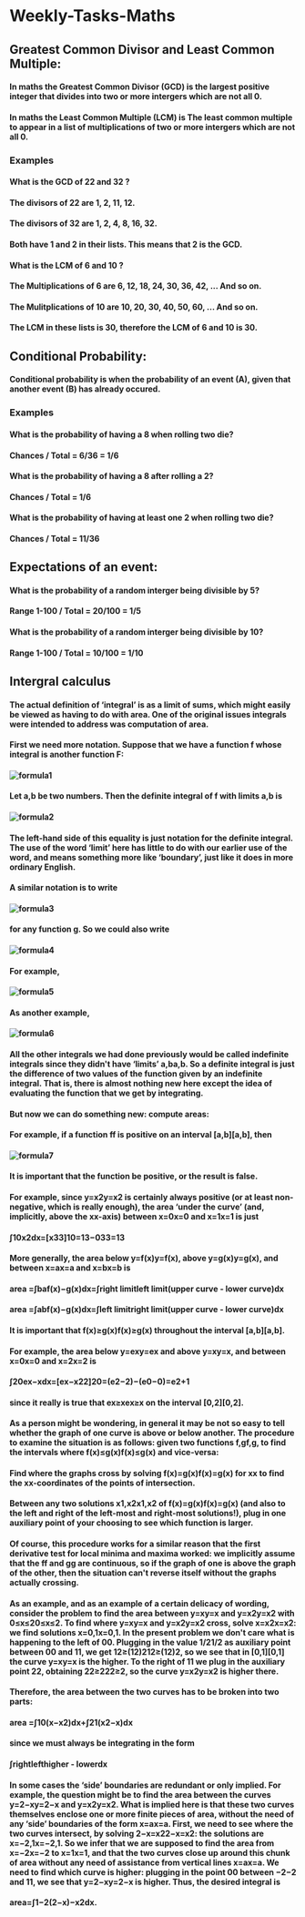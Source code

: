 # Weekly-Tasks-Maths

## Greatest Common Divisor and Least Common Multiple:
#### In maths the Greatest Common Divisor (GCD) is the largest positive integer that divides into two or more intergers which are not all 0.
#### In maths the Least Common Multiple (LCM) is The least common multiple to appear in a list of multiplications of two or more intergers which are not all 0.

### Examples

#### What is the GCD of 22 and 32 ?
#### The divisors of 22 are 1, 2, 11, 12.
#### The divisors of 32 are 1, 2, 4, 8, 16, 32.
#### Both have 1 and 2 in their lists. This means that 2 is the GCD.
#### What is the LCM of 6 and 10 ?
#### The Multiplications of 6 are 6, 12, 18, 24, 30, 36, 42, ... And so on.
#### The Mulitplications of 10 are 10, 20, 30, 40, 50, 60, ... And so on.
#### The LCM in these lists is 30, therefore the LCM of 6 and 10 is 30.

## Conditional Probability:

#### Conditional probability is when the probability of an event (A), given that another event (B) has already occured.

### Examples

#### What is the probability of having a 8 when rolling two die?
#### Chances / Total = 6/36 = 1/6
#### What is the probability of having a 8 after rolling a 2?
#### Chances / Total = 1/6
#### What is the probability of having at least one 2 when rolling two die?
#### Chances / Total = 11/36

## Expectations of an event:

#### What is the probability of a random interger being divisible by 5?
#### Range 1-100 / Total = 20/100 = 1/5

#### What is the probability of a random interger being divisible by 10?
#### Range 1-100 / Total = 10/100 = 1/10

## Intergral calculus
#### The actual definition of ‘integral’ is as a limit of sums, which might easily be viewed as having to do with area. One of the original issues integrals were intended to address was computation of area.
#### First we need more notation. Suppose that we have a function f whose integral is another function F:
#### ![formula1](https://github.com/kap14275819/Weekly-Tasks-Maths/blob/master/Forumlas/formula%201.png)
#### Let a,b be two numbers. Then the definite integral of f with limits a,b is
#### ![formula2](https://github.com/kap14275819/Weekly-Tasks-Maths/blob/master/Forumlas/formula%202.png)
#### The left-hand side of this equality is just notation for the definite integral. The use of the word ‘limit’ here has little to do with our earlier use of the word, and means something more like ‘boundary’, just like it does in more ordinary English.
#### A similar notation is to write
#### ![formula3](https://github.com/kap14275819/Weekly-Tasks-Maths/blob/master/Forumlas/formula%203.png)
#### for any function g. So we could also write
#### ![formula4](https://github.com/kap14275819/Weekly-Tasks-Maths/blob/master/Forumlas/formula%204.png)
#### For example,
#### ![formula5](https://github.com/kap14275819/Weekly-Tasks-Maths/blob/master/Forumlas/formula%205%20.png)
#### As another example,
#### ![formula6](https://github.com/kap14275819/Weekly-Tasks-Maths/blob/master/Forumlas/formula%206.png)
#### All the other integrals we had done previously would be called indefinite integrals since they didn't have ‘limits’ a,ba,b. So a definite integral is just the difference of two values of the function given by an indefinite integral. That is, there is almost nothing new here except the idea of evaluating the function that we get by integrating.
#### But now we can do something new: compute areas:
#### For example, if a function ff is positive on an interval [a,b][a,b], then
#### ![formula7](https://github.com/kap14275819/Weekly-Tasks-Maths/blob/master/Forumlas/formula%207.png)
#### It is important that the function be positive, or the result is false.
#### For example, since y=x2y=x2 is certainly always positive (or at least non-negative, which is really enough), the area ‘under the curve’ (and, implicitly, above the xx-axis) between x=0x=0 and x=1x=1 is just
#### ∫10x2dx=[x33]10=13−033=13
#### More generally, the area below y=f(x)y=f(x), above y=g(x)y=g(x), and between x=ax=a and x=bx=b is
#### area =∫baf(x)−g(x)dx=∫right limitleft limit(upper curve - lower curve)dx
#### area =∫abf(x)−g(x)dx=∫left limitright limit(upper curve - lower curve)dx
#### It is important that f(x)≥g(x)f(x)≥g(x) throughout the interval [a,b][a,b].
#### For example, the area below y=exy=ex and above y=xy=x, and between x=0x=0 and x=2x=2 is
#### ∫20ex−xdx=[ex−x22]20=(e2−2)−(e0−0)=e2+1
#### since it really is true that ex≥xex≥x on the interval [0,2][0,2].
#### As a person might be wondering, in general it may be not so easy to tell whether the graph of one curve is above or below another. The procedure to examine the situation is as follows: given two functions f,gf,g, to find the intervals where f(x)≤g(x)f(x)≤g(x) and vice-versa:
#### Find where the graphs cross by solving f(x)=g(x)f(x)=g(x) for xx to find the xx-coordinates of the points of intersection.
#### Between any two solutions x1,x2x1,x2 of f(x)=g(x)f(x)=g(x) (and also to the left and right of the left-most and right-most solutions!), plug in one auxiliary point of your choosing to see which function is larger.
#### Of course, this procedure works for a similar reason that the first derivative test for local minima and maxima worked: we implicitly assume that the ff and gg are continuous, so if the graph of one is above the graph of the other, then the situation can't reverse itself without the graphs actually crossing.
#### As an example, and as an example of a certain delicacy of wording, consider the problem to find the area between y=xy=x and y=x2y=x2 with 0≤x≤20≤x≤2. To find where y=xy=x and y=x2y=x2 cross, solve x=x2x=x2: we find solutions x=0,1x=0,1. In the present problem we don't care what is happening to the left of 00. Plugging in the value 1/21/2 as auxiliary point between 00 and 11, we get 12≥(12)212≥(12)2, so we see that in [0,1][0,1] the curve y=xy=x is the higher. To the right of 11 we plug in the auxiliary point 22, obtaining 22≥222≥2, so the curve y=x2y=x2 is higher there.
#### Therefore, the area between the two curves has to be broken into two parts:
#### area =∫10(x−x2)dx+∫21(x2−x)dx
#### since we must always be integrating in the form
#### ∫rightlefthigher - lowerdx
#### In some cases the ‘side’ boundaries are redundant or only implied. For example, the question might be to find the area between the curves y=2−xy=2−x and y=x2y=x2. What is implied here is that these two curves themselves enclose one or more finite pieces of area, without the need of any ‘side’ boundaries of the form x=ax=a. First, we need to see where the two curves intersect, by solving 2−x=x22−x=x2: the solutions are x=−2,1x=−2,1. So we infer that we are supposed to find the area from x=−2x=−2 to x=1x=1, and that the two curves close up around this chunk of area without any need of assistance from vertical lines x=ax=a. We need to find which curve is higher: plugging in the point 00 between −2−2 and 11, we see that y=2−xy=2−x is higher. Thus, the desired integral is
#### area=∫1−2(2−x)−x2dx.
